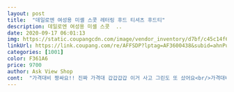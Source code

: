 ```yaml
---
layout: post 
title:  "데일로엔 여성용 미셸 스콧 레터링 후드 티셔츠 후드티" 
description: 데일로엔 여성용 미셸 스콧  ..
date: 2020-09-17 06:01:13 
img: https://static.coupangcdn.com/image/vendor_inventory/d7bf/c45c14f6986ffcebc411a35c15828e086c3d235f6334cd8f4531f6f07ed9.jpg 
linkUrl: https://link.coupang.com/re/AFFSDP?lptag=AF3600438&subid=ahnPublicAsk&pageKey=1413611296&itemId=2450263886&vendorItemId=70443926190&traceid=V0-113-daf2768344a70a0e 
categories: [1001] 
color: F361A6 
price: 9700 
author: Ask View Shop 
cont:  "가격대비 짱싸요!! 진짜 가격대 갑갑갑갑 이거 사고 그린도 또 샀어요<br/>가격대비 퀄리티 좋아요.<br/> 얇은 면 후드라고 보시면 됩니다.<br/> 박시한 형은 아니구요.<br/>.<br/>그냥 딱 정사이즈 후드입니다<br/>길이 엉덩이 반쯤 덮는 넉넉한 길이<br/>단점 실밥 정리가 안돼서 길게 늘어진 부분이 있어서 라이터로 태우고 입었음<br/>또샀어요 가격대비 갓템;<br/>싸가지고 친구들이랑 우정룩하기 굿ㅋ<br/>약간 티셔츠같은 스판끼 적은 원단이구여<br/>여기 샵은 이거랑 무지브이넥이랑 진짜 가성비 갓템인것 같아요<br/>이거 만원돈도 안돼요ㅠㅠ 다른거랑 같이 사면 배송비도 안나옴ㅠㅠ<br/>장점 가격대비 예쁨 캐주얼해서 입을데 많음<br/>저는 친구랑 우정룩 하려구 샀어용<br/>저번에 쓴 후기랑 비슷하지만 요약할게영<br/>저희동네 이런옷 기본 만오천원 돈이라서 짜증나는데<br/>제 기준 핏은 루즈핏이였는데 사진이랑 비슷해여<br/>천 스판끼 별로 없음.<br/> 티셔츠같이 얇은 느낌<br/>친구랑 한벌씩 나눠입긔ㅠㅠㅠㅠ<br/>핏 기본루즈 사이? 살짝 루즈함<br/>" 
---
```

